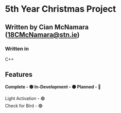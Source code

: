 # 5th Year Christmas Project

## Written by Cian McNamara (18CMcNamara@stn.ie)
### Written in 
C++

## Features
**Complete - 🟢
In-Development - 🟠
Planned - 🔴**

Light Activation - 🟢  
Check for Bird - 🟢  


